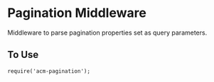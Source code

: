 # Pagination Middleware

Middleware to parse pagination properties set as query parameters.

## To Use
```
require('acm-pagination');
```
